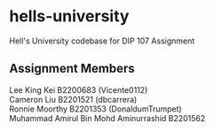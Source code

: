 # hells-university


Hell's University codebase for DIP 107 Assignment

## Assignment Members


Lee King Kei B2200683 (Vicente0112)  
Cameron Liu B2201521 (dbcarrera)  
Ronnie Moorthy B2201353 (DonaldumTrumpet)  
Muhammad Amirul Bin Mohd Aminurrashid B2201562  
